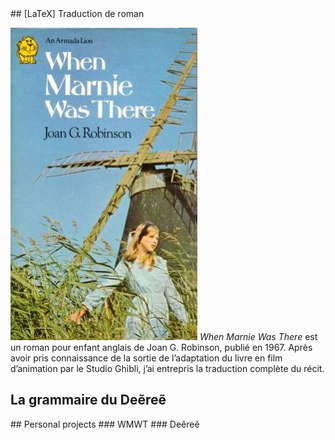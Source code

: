 <article class="perso fr">
## [LaTeX] Traduction de roman

![Couverture du roman When Marnie Was There](img/marnie.jpg)
_When Marnie Was There_ est un roman pour enfant anglais de Joan G. Robinson, publié en 1967. Après avoir pris connaissance de la sortie de l’adaptation du livre en film d’animation par le Studio Ghibli, j’ai entrepris la traduction complète du récit.

## La grammaire du Deẽreẽ
</article>

<article class="perso en">
## Personal projects
### WMWT
### Deẽreẽ
</article>

